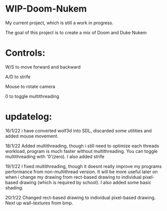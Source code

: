 # WIP-Doom-Nukem

My current project, which is still a work in progress.

The goal of this project is to create a mix of Doom and Duke Nukem


# Controls:

W/S to move forward and backward

A/D to strife

Mouse to rotate camera

0 to toggle multithreading

# updatelog:

16/1/22
i have converted wolf3d into SDL, discarded some utilities and added mouse movement.

18/1/22
Added multithreading, though i still need to optimize each threads workload, program is much faster without multithreading.
You can toggle multithreading with '0'(zero).
I also added strife

19/1/22
I fixed multithreading, though it doesnt really improve my programs performance from non-multithread version. It will be more useful
later on when i change my drawing from rect-based drawing to individual pixel-based drawing (which is required by school).
I also added some basic shading.

20/1/22
Changed rect-based drawing to individual pixel-based drawing. Next up wall-textures from bmp.
